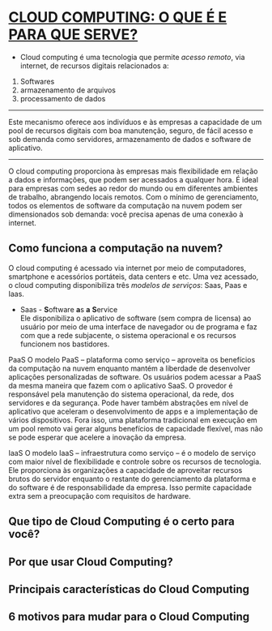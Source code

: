 # [CLOUD COMPUTING: O QUE É E PARA QUE SERVE?](https://www.salesforce.com/br/cloud-computing/)
* Cloud computing é uma tecnologia que permite *acesso remoto*, via internet, de recursos digitais relacionados a:
1. Softwares
2. armazenamento de arquivos
3. processamento de dados

---------------------------  
Este mecanismo oferece aos indivíduos e às empresas a capacidade de um pool de recursos digitais com boa manutenção, seguro, de fácil acesso e sob demanda como servidores, armazenamento de dados e software de aplicativo.  

---------------------------  
O cloud computing proporciona às empresas mais flexibilidade em relação a dados e informações, que podem ser acessados a qualquer hora. É ideal para empresas com sedes ao redor do mundo ou em diferentes ambientes de trabalho, abrangendo locais remotos. Com o mínimo de gerenciamento, todos os elementos de software da computação na nuvem podem ser dimensionados sob demanda: você precisa apenas de uma conexão à internet.

## Como funciona a computação na nuvem?
O cloud computing é acessado via internet por meio de computadores, smartphone e acessórios portáteis, data centers e etc. Uma vez acessado, o cloud computing disponibiliza três *modelos de serviços*: Saas, Paas e Iaas.

<!--
salesforce.com
    CLOUD COMPUTING: O QUE É E PARA QUE SERVE?
        Como funciona a computação na nuvem?
            Saas - Software as a Service
-->

* Saas - **S**oftware **a**s **a** **S**ervice  
Ele disponibiliza o aplicativo de software (sem compra de licensa) ao usuário por meio de uma interface de navegador ou de programa e faz com que a rede subjacente, o sistema operacional e os recursos funcionem nos bastidores. 

PaaS
O modelo PaaS – plataforma como serviço – aproveita os benefícios da computação na nuvem enquanto mantém a liberdade de desenvolver aplicações personalizadas de software. Os usuários podem acessar a PaaS da mesma maneira que fazem com o aplicativo SaaS. O provedor é responsável pela manutenção do sistema operacional, da rede, dos servidores e da segurança. Pode haver também abstrações em nível de aplicativo que aceleram o desenvolvimento de apps e a implementação de vários dispositivos. Fora isso, uma plataforma tradicional em execução em um pool remoto vai gerar alguns benefícios de capacidade flexível, mas não se pode esperar que acelere a inovação da empresa.


IaaS
O modelo IaaS – infraestrutura como serviço –  é o modelo de serviço com maior nível de flexibilidade e controle sobre os recursos de tecnologia. Ele proporciona às organizações a capacidade de aproveitar recursos brutos do servidor enquanto o restante do gerenciamento da plataforma e do software é de responsabilidade da empresa. Isso permite capacidade extra sem a preocupação com requisitos de hardware.
 



## Que tipo de Cloud Computing é o certo para você?
## Por que usar Cloud Computing?
## Principais características do Cloud Computing
## 6 motivos para mudar para o Cloud Computing
